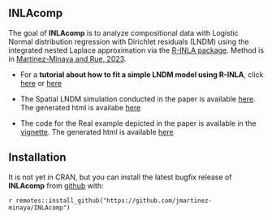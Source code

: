 
INLAcomp
------------

The goal of **INLAcomp** is to analyze compositional data with Logistic Normal distribution regression with Dirichlet residuals (LNDM) using the integrated nested Laplace approximation
via the [R-INLA package](https://www.r-inla.org/). Method is in [Martinez-Minaya and Rue, 2023](https://arxiv.org/abs/2308.13928).

- For a **tutorial about how to fit a simple LNDM model using R-INLA**, click [here](https://github.com/jmartinez-minaya/INLAcomp/blob/main/vignettes/Dirichlet-CoDa.Rmd) or [here](https://github.com/hrue/r-inla/commit/3577c1b030a8460ff7194893bd97e57a62a1399d)

- The Spatial LNDM simulation conducted in the paper is available [here](https://github.com/jmartinez-minaya/INLAcomp/tree/main/simulations). The generated html is availabe [here](https://jmartinez-minaya.github.io/supplementary/INLAComp/simulations.html)

- The code for the Real example depicted in the paper is available in the [vignette](https://github.com/jmartinez-minaya/INLAcomp/blob/main/vignettes/my-vignette.Rmd). The generated html is available [here](https://jmartinez-minaya.github.io/supplementary/INLAComp/my-vignette.html)





Installation
------------

It is not yet in CRAN, but you can install the latest bugfix release of **INLAcomp** from [github](https://github.com/jmartinez-minaya/INLAcomp) with:

`r remotes::install_github("https://github.com/jmartinez-minaya/INLAcomp")`

